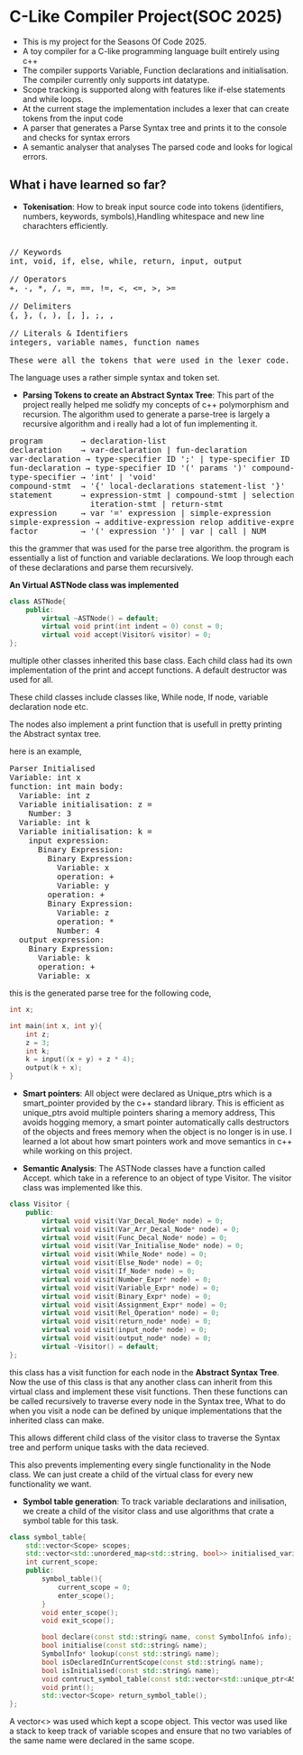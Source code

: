# C-Like Compiler Project(SOC 2025)

- This is my project for the Seasons Of Code 2025.
- A toy compiler for a C-like programming language built entirely using c++
- The compiler supports Variable, Function declarations and initialisation. The compiler currently only supports int datatype.
- Scope tracking is supported along with features like if-else statements and while loops.
- At the current stage the implementation includes a lexer that can create tokens from the input code
- A parser that generates a Parse Syntax tree and prints it to the console and checks for syntax errors
- A semantic analyser that analyses The parsed code and looks for logical errors.

## What i have learned so far?

- **Tokenisation**: How to break input source code into tokens (identifiers, numbers, keywords, symbols),Handling whitespace and new line charachters efficiently.
<pre>

// Keywords
int, void, if, else, while, return, input, output

// Operators  
+, -, *, /, =, ==, !=, <, <=, >, >=

// Delimiters
{, }, (, ), [, ], ;, ,

// Literals & Identifiers
integers, variable names, function names

These were all the tokens that were used in the lexer code.
</pre>

The language uses a rather simple syntax and token set.

- **Parsing Tokens to create an Abstract Syntax Tree**: This part of the project really helped me solidfy my concepts of c++ polymorphism and recursion. The algorithm used to generate a parse-tree is largely a recursive algorithm and i really had a lot of fun implementing it.
<pre>
program        → declaration-list
declaration    → var-declaration | fun-declaration
var-declaration → type-specifier ID ';' | type-specifier ID '[' NUM ']' ';'
fun-declaration → type-specifier ID '(' params ')' compound-stmt
type-specifier → 'int' | 'void'
compound-stmt  → '{' local-declarations statement-list '}'
statement      → expression-stmt | compound-stmt | selection-stmt | 
                 iteration-stmt | return-stmt
expression     → var '=' expression | simple-expression
simple-expression → additive-expression relop additive-expression
factor         → '(' expression ')' | var | call | NUM
</pre>
this the grammer that was used for the parse tree algorithm.
the program is essentially a list of function and variable declarations. We loop through each of these declarations and parse them recursively.

**An Virtual ASTNode class was implemented**
```cpp
class ASTNode{
    public:
        virtual ~ASTNode() = default;
        virtual void print(int indent = 0) const = 0;
        virtual void accept(Visitor& visitor) = 0;
};
```
multiple other classes inherited this base class. Each child class had its own implementation of the print and accept functions. A default destructor was used for all.

These child classes include classes like, While node, If node, variable declaration node etc.

The nodes also implement a print function that is usefull in pretty printing the Abstract syntax tree.

here is an example,
<pre>
Parser Initialised
Variable: int x
function: int main body: 
  Variable: int z
  Variable initialisation: z = 
    Number: 3
  Variable: int k
  Variable initialisation: k = 
    input expression: 
      Binary Expression: 
        Binary Expression: 
          Variable: x
          operation: +
          Variable: y
        operation: +
        Binary Expression: 
          Variable: z
          operation: *
          Number: 4
  output expression: 
    Binary Expression: 
      Variable: k
      operation: +
      Variable: x
</pre>

this is the generated parse tree for the following code,

```cpp
int x;

int main(int x, int y){
    int z;
    z = 3;
    int k;
    k = input((x + y) + z * 4);
    output(k + x);
}
```

- **Smart pointers**: All object were declared as Unique_ptrs which is a smart_pointer provided by the c++ standard library. This is efficient as unique_ptrs avoid multiple pointers sharing a memory address, This avoids hogging memory, a smart pointer automatically calls destructors of the objects and frees memory when the object is no longer is in use. I learned a lot about how smart pointers work and move semantics in c++ while working on this project.

- **Semantic Analysis**: The ASTNode classes have a function called Accept. which take in a reference to an object of type Visitor. The visitor class was implemented like this.

```cpp
class Visitor {
    public:
        virtual void visit(Var_Decal_Node* node) = 0;
        virtual void visit(Var_Arr_Decal_Node* node) = 0;
        virtual void visit(Func_Decal_Node* node) = 0;
        virtual void visit(Var_Initialise_Node* node) = 0;
        virtual void visit(While_Node* node) = 0;
        virtual void visit(Else_Node* node) = 0;
        virtual void visit(If_Node* node) = 0;
        virtual void visit(Number_Expr* node) = 0;
        virtual void visit(Variable_Expr* node) = 0;
        virtual void visit(Binary_Expr* node) = 0;
        virtual void visit(Assignment_Expr* node) = 0;
        virtual void visit(Rel_Operation* node) = 0;
        virtual void visit(return_node* node) = 0;
        virtual void visit(input_node* node) = 0;
        virtual void visit(output_node* node) = 0;
        virtual ~Visitor() = default;
};
```
this class has a visit function for each node in the **Abstract Syntax Tree**. Now the use of this class is that any another class can inherit from this virtual class and implement these visit functions.
Then these functions can be called recursively to traverse every node in the Syntax tree, What to do when you visit a node can be defined by unique implementations that the inherited class can make.

This allows different child class of the visitor class to traverse the Syntax tree and perform unique tasks with the data recieved. 

This also prevents implementing every single functionality in the Node class. We can just create a child of the virtual class for every new functionality we want.

- **Symbol table generation**: To track variable declarations and inilisation, we create a child of the visitor class and use algorithms that crate a symbol table for this task. 

```cpp
class symbol_table{
    std::vector<Scope> scopes;
    std::vector<std::unordered_map<std::string, bool>> initialised_variables; 
    int current_scope;
    public:
        symbol_table(){
            current_scope = 0;
            enter_scope();
        }
        void enter_scope();
        void exit_scope();

        bool declare(const std::string& name, const SymbolInfo& info);
        bool initialise(const std::string& name);
        SymbolInfo* lookup(const std::string& name);
        bool isDeclaredInCurrentScope(const std::string& name);
        bool isInitialised(const std::string& name);
        void contruct_symbol_table(const std::vector<std::unique_ptr<ASTNode>>& parsed_code); 
        void print();
        std::vector<Scope> return_symbol_table();
};
```

A vector<> was used which kept a scope object. This vector was used like a stack to keep track of variable scopes and ensure that no two variables of the same name were declared in the same scope.
